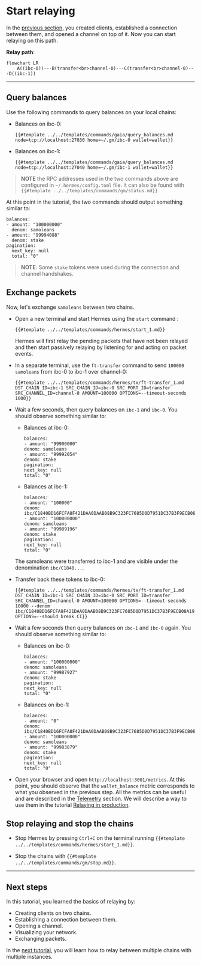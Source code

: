 # Start relaying

In the [previous section](./add-a-new-relay-path.md), you created clients, established a connection between them, and opened a channel on top of it. Now you can start relaying on this path.

__Relay path__:
```mermaid
flowchart LR
    A((ibc-0))---B(transfer<br>channel-0)---C(transfer<br>channel-0)---D((ibc-1))
```

---

## Query balances

Use the following commands to query balances on your local chains:

- Balances on ibc-0:

    ```shell
    {{#template ../../templates/commands/gaia/query_balances.md node=tcp://localhost:27030 home=~/.gm/ibc-0 wallet=wallet}}
    ```

- Balances on ibc-1:

    ```shell
    {{#template ../../templates/commands/gaia/query_balances.md node=tcp://localhost:27040 home=~/.gm/ibc-1 wallet=wallet}}
    ```

> __NOTE__ the RPC addresses used in the two commands above are configured in `~/.hermes/config.toml` file. It can also be found with `{{#template ../../templates/commands/gm/status.md}}`

At this point in the tutorial, the two commands should output something similar to:

```
balances:
- amount: "100000000"
  denom: samoleans
- amount: "99994088"
  denom: stake
pagination:
  next_key: null
  total: "0"
```
>__NOTE__: Some `stake` tokens were used during the connection and channel handshakes.

## Exchange packets

Now, let's exchange `samoleans` between two chains.

- Open a new terminal and start Hermes using the `start` command : 

    ```shell
    {{#template ../../templates/commands/hermes/start_1.md}}
    ```
    Hermes will first relay the pending packets that have not been relayed and then start passively relaying by listening for and acting on packet events. 

- In a separate terminal, use the `ft-transfer` command to send `100000 samoleans` from ibc-0 to ibc-1 over channel-0:
    ```shell
    {{#template ../../templates/commands/hermes/tx/ft-transfer_1.md DST_CHAIN_ID=ibc-1 SRC_CHAIN_ID=ibc-0 SRC_PORT_ID=transfer SRC_CHANNEL_ID=channel-0 AMOUNT=100000 OPTIONS=--timeout-seconds 1000}}
    ```

- Wait a few seconds, then query balances on `ibc-1` and `ibc-0`. You should observe something similar to:
    - Balances at ibc-0:
        ```
        balances:
        - amount: "99900000"
        denom: samoleans
        - amount: "99992054"
        denom: stake
        pagination:
        next_key: null
        total: "0"
        ```
    - Balances at ibc-1:
        ```
        balances:
        - amount: "100000"
        denom: ibc/C1840BD16FCFA8F421DAA0DAAB08B9C323FC7685D0D7951DC37B3F9ECB08A199
        - amount: "100000000"
        denom: samoleans
        - amount: "99989196"
        denom: stake
        pagination:
        next_key: null
        total: "0"
        ```
    The samoleans were transferred to ibc-1 and are visible under the denomination `ibc/C1840...`. 

- Transfer back these tokens to ibc-0:
    ```shell
    {{#template ../../templates/commands/hermes/tx/ft-transfer_1.md DST_CHAIN_ID=ibc-1 SRC_CHAIN_ID=ibc-0 SRC_PORT_ID=transfer SRC_CHANNEL_ID=channel-0 AMOUNT=100000 OPTIONS=--timeout-seconds 10000 --denom ibc/C1840BD16FCFA8F421DAA0DAAB08B9C323FC7685D0D7951DC37B3F9ECB08A199 OPTIONS=--should_break_CI}}
    ```
- Wait a few seconds then query balances on `ibc-1` and `ibc-0` again. You should observe something similar to:
    - Balances on ibc-0:
        ```
        balances:
        - amount: "100000000"
        denom: samoleans
        - amount: "99987927"
        denom: stake
        pagination:
        next_key: null
        total: "0"
        ```
    - Balances on ibc-1:
        ```
        balances:
        - amount: "0"
        denom: ibc/C1840BD16FCFA8F421DAA0DAAB08B9C323FC7685D0D7951DC37B3F9ECB08A199
        - amount: "100000000"
        denom: samoleans
        - amount: "99983879"
        denom: stake
        pagination:
        next_key: null
        total: "0"
        ```
- Open your browser and open `http://localhost:3001/metrics`. At this point, you should observe that the `wallet_balance` metric corresponds to what you observed in the previous step. All the metrics can be useful and are described in the [Telemetry](../../documentation/telemetry/index.md) section. We will describe a way to use them in the tutorial [Relaying in production](../production/index.md).

## Stop relaying and stop the chains

- Stop Hermes by pressing `Ctrl+C` on the terminal running `{{#template ../../templates/commands/hermes/start_1.md}}`.

- Stop the chains with `{{#template ../../templates/commands/gm/stop.md}}`.

---

## Next steps

In this tutorial, you learned the basics of relaying by:
- Creating clients on two chains.
- Establishing a connection between them.
- Opening a channel.
- Visualizing your network.
- Exchanging packets. 

In the [next tutorial](../more-chains/index.md), you will learn how to relay between multiple chains with multiple instances.
